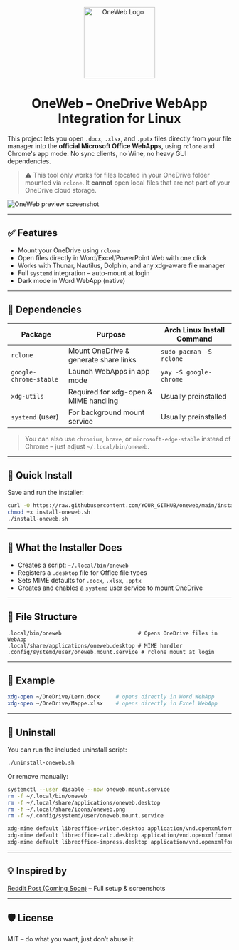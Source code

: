 <p align="center">
  <img src="https://files.catbox.moe/o397se.png" alt="OneWeb Logo" width="160"/>
</p>

<h1 align="center">OneWeb – OneDrive WebApp Integration for Linux</h1>

This project lets you open `.docx`, `.xlsx`, and `.pptx` files directly from your file manager into the **official Microsoft Office WebApps**, using `rclone` and Chrome's app mode. No sync clients, no Wine, no heavy GUI dependencies.

> ⚠️ This tool only works for files located in your OneDrive folder mounted via `rclone`. It **cannot** open local files that are not part of your OneDrive cloud storage.

![OneWeb preview screenshot](https://files.catbox.moe/ji97wl.png)

---

## ✅ Features
- Mount your OneDrive using `rclone`
- Open files directly in Word/Excel/PowerPoint Web with one click
- Works with Thunar, Nautilus, Dolphin, and any xdg-aware file manager
- Full `systemd` integration – auto-mount at login
- Dark mode in Word WebApp (native)

---

## 🧱 Dependencies

| Package               | Purpose                                   | Arch Linux Install Command               |
|-----------------------|-------------------------------------------|------------------------------------------|
| `rclone`              | Mount OneDrive & generate share links     | `sudo pacman -S rclone`                  |
| `google-chrome-stable`| Launch WebApps in app mode                | `yay -S google-chrome`                   |
| `xdg-utils`           | Required for xdg-open & MIME handling     | Usually preinstalled                     |
| `systemd` (user)      | For background mount service              | Usually preinstalled                     |

> You can also use `chromium`, `brave`, or `microsoft-edge-stable` instead of Chrome – just adjust `~/.local/bin/oneweb`.

---

## 🚀 Quick Install
Save and run the installer:

```bash
curl -O https://raw.githubusercontent.com/YOUR_GITHUB/oneweb/main/install-oneweb.sh
chmod +x install-oneweb.sh
./install-oneweb.sh
```

---

## 🔧 What the Installer Does
- Creates a script: `~/.local/bin/oneweb`
- Registers a `.desktop` file for Office file types
- Sets MIME defaults for `.docx`, `.xlsx`, `.pptx`
- Creates and enables a `systemd` user service to mount OneDrive

---

## 📂 File Structure
```
.local/bin/oneweb                        # Opens OneDrive files in WebApp
.local/share/applications/oneweb.desktop # MIME handler
.config/systemd/user/oneweb.mount.service # rclone mount at login
```

---

## 🧪 Example
```bash
xdg-open ~/OneDrive/Lern.docx     # opens directly in Word WebApp
xdg-open ~/OneDrive/Mappe.xlsx    # opens directly in Excel WebApp
```

---

## 🧼 Uninstall
You can run the included uninstall script:

```bash
./uninstall-oneweb.sh
```

Or remove manually:

```bash
systemctl --user disable --now oneweb.mount.service
rm -f ~/.local/bin/oneweb
rm -f ~/.local/share/applications/oneweb.desktop
rm -f ~/.local/share/icons/oneweb.png
rm -f ~/.config/systemd/user/oneweb.mount.service

xdg-mime default libreoffice-writer.desktop application/vnd.openxmlformats-officedocument.wordprocessingml.document
xdg-mime default libreoffice-calc.desktop application/vnd.openxmlformats-officedocument.spreadsheetml.sheet
xdg-mime default libreoffice-impress.desktop application/vnd.openxmlformats-officedocument.presentationml.presentation
```

---

## 💡 Inspired by
[Reddit Post (Coming Soon)]() – Full setup & screenshots

---

## 🛡️ License
MIT – do what you want, just don’t abuse it.
